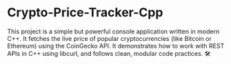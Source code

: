 # Crypto-Price-Tracker-Cpp
This project is a simple but powerful console application written in modern C++. It fetches the live price of popular cryptocurrencies (like Bitcoin or Ethereum) using the CoinGecko API. It demonstrates how to work with REST APIs in C++ using libcurl, and follows clean, modular code practices.  🛠️ 
